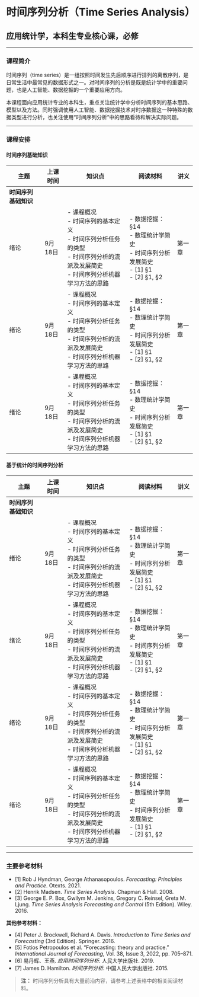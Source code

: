 # 时间序列分析（Time Series Analysis）

## 应用统计学，本科生专业核心课，必修

---

### 课程简介

时间序列（time series）是一组按照时间发生先后顺序进行排列的离散序列，是日常生活中最常见的数据形式之一。对时间序列的分析是既是统计学中的重要问题，也是人工智能、数据挖掘的一个重要应用方向。

本课程面向应用统计专业的本科生，重点关注统计学中分析时间序列的基本思路、模型以及方法。同时强调使用人工智能、数据挖掘技术对时序数据这一种特殊的数据类型进行分析，也关注使用“时间序列分析”中的思路看待和解决实际问题。

---

### 课程安排

#### 时间序列基础知识

| 主题             | 上课时间 | 知识点                                                                                                                                      | 阅读材料                                                                                                    | 讲义   |
|------------------|----------|--------------------------------------------------------------------------------------------------------------------------------------------|-------------------------------------------------------------------------------------------------------------|--------|
| **时间序列基础知识** |          |                                                                                                                                            |                                                                                                             |        |
| 绪论             | 9月18日  | - 课程概况<br>- 时间序列的基本定义<br>- 时间序列分析任务的类型<br>- 时间序列分析的流派及发展简史<br>- 时间序列分析机器学习方法的思路      | - 数据挖掘：§14<br>- 数理统计学简史<br>- 时间序列分析发展简史<br>- [1] §1<br>- [2] §1, §2                     | 第一章 |
| 绪论             | 9月18日  | - 课程概况<br>- 时间序列的基本定义<br>- 时间序列分析任务的类型<br>- 时间序列分析的流派及发展简史<br>- 时间序列分析机器学习方法的思路      | - 数据挖掘：§14<br>- 数理统计学简史<br>- 时间序列分析发展简史<br>- [1] §1<br>- [2] §1, §2                     | 第一章 |
| 绪论             | 9月18日  | - 课程概况<br>- 时间序列的基本定义<br>- 时间序列分析任务的类型<br>- 时间序列分析的流派及发展简史<br>- 时间序列分析机器学习方法的思路      | - 数据挖掘：§14<br>- 数理统计学简史<br>- 时间序列分析发展简史<br>- [1] §1<br>- [2] §1, §2                     | 第一章 |

#### 基于统计的时间序列分析

| 主题             | 上课时间 | 知识点                                                                                                                                      | 阅读材料                                                                                                    | 讲义   |
|------------------|----------|--------------------------------------------------------------------------------------------------------------------------------------------|-------------------------------------------------------------------------------------------------------------|--------|
| **时间序列基础知识** |          |                                                                                                                                            |                                                                                                             |        |
| 绪论             | 9月18日  | - 课程概况<br>- 时间序列的基本定义<br>- 时间序列分析任务的类型<br>- 时间序列分析的流派及发展简史<br>- 时间序列分析机器学习方法的思路      | - 数据挖掘：§14<br>- 数理统计学简史<br>- 时间序列分析发展简史<br>- [1] §1<br>- [2] §1, §2                     | 第一章 |
| 绪论             | 9月18日  | - 课程概况<br>- 时间序列的基本定义<br>- 时间序列分析任务的类型<br>- 时间序列分析的流派及发展简史<br>- 时间序列分析机器学习方法的思路      | - 数据挖掘：§14<br>- 数理统计学简史<br>- 时间序列分析发展简史<br>- [1] §1<br>- [2] §1, §2                     | 第一章 |
| 绪论             | 9月18日  | - 课程概况<br>- 时间序列的基本定义<br>- 时间序列分析任务的类型<br>- 时间序列分析的流派及发展简史<br>- 时间序列分析机器学习方法的思路      | - 数据挖掘：§14<br>- 数理统计学简史<br>- 时间序列分析发展简史<br>- [1] §1<br>- [2] §1, §2                     | 第一章 |
| 绪论             | 9月18日  | - 课程概况<br>- 时间序列的基本定义<br>- 时间序列分析任务的类型<br>- 时间序列分析的流派及发展简史<br>- 时间序列分析机器学习方法的思路      | - 数据挖掘：§14<br>- 数理统计学简史<br>- 时间序列分析发展简史<br>- [1] §1<br>- [2] §1, §2                     | 第一章 |

---

### 主要参考材料

- [1] Rob J Hyndman, George Athanasopoulos. *Forecasting: Principles and Practice*. Otexts. 2021.
- [2] Henrik Madsen. *Time Series Analysis*. Chapman & Hall. 2008.
- [3] George E. P. Box, Gwilym M. Jenkins, Gregory C. Reinsel, Greta M. Ljung. *Time Series Analysis Forecasting and Control* (5th Edition). Wiley. 2016.

**其他参考材料：**

- [4] Peter J. Brockwell, Richard A. Davis. *Introduction to Time Series and Forecasting* (3rd Edition). Springer. 2016.
- [5] Fotios Petropoulos et al. “Forecasting: theory and practice.” *International Journal of Forecasting*, Vol. 38, Issue 3, 2022, pp. 705–871.
- [6] 易丹辉、王燕. *应用时间序列分析*. 人民大学出版社. 2019.
- [7] James D. Hamilton. *时间序列分析*. 中国人民大学出版社. 2015.

> **注：** 时间序列分析具有大量前沿内容，请参考上述表格中的相关阅读材料。
